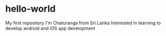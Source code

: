 # hello-world
My first repository
I'm Chaturanga from Sri Lanka
Interested in learning to develop android and iOS app development
